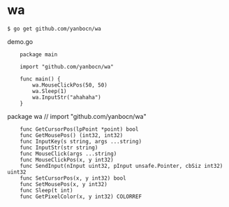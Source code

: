 # wa

	$ go get github.com/yanbocn/wa

demo.go

        package main
        
        import "github.com/yanbocn/wa"
        
        func main() {
	        wa.MouseClickPos(50, 50)
	        wa.Sleep(1)
	        wa.InputStr("ahahaha")
        }


package wa // import "github.com/yanbocn/wa"

		func GetCursorPos(lpPoint *point) bool
		func GetMousePos() (int32, int32)
		func InputKey(s string, args ...string)
		func InputStr(str string)
		func MouseClick(args ...string)
		func MouseClickPos(x, y int32)
		func SendInput(nInput uint32, pInput unsafe.Pointer, cbSiz int32) uint32
		func SetCursorPos(x, y int32) bool
		func SetMousePos(x, y int32)
		func Sleep(t int)
    	func GetPixelColor(x, y int32) COLORREF